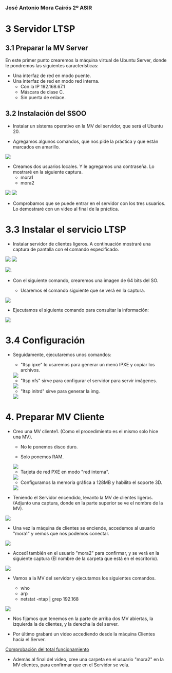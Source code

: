 ### José Antonio Mora Cairós 2º ASIR

# 3 Servidor LTSP 

## 3.1 Preparar la MV Server 

En este primer punto crearemos la máquina virtual de Ubuntu Server, donde le pondremos las siguientes características:

+ Una interfaz de red en modo puente.
+ Una interfaz de red en modo red interna.
    + Con la IP 192.168.67.1
    + Máscara de clase C.
    + Sin puerta de enlace. 

## 3.2 Instalación del SSOO

+ Instalar un sistema operativo en la MV del servidor, que será el Ubuntu 20. 

+ Agregamos algunos comandos, que nos pide la práctica y que están marcados en amarillo.


<img src="ltsp_img/3.2.1.5.png">

+ Creamos dos usuarios locales. Y le agregamos una contraseña. Lo mostraré en la siguiente captura.
    + mora1
    + mora2 

<img src="ltsp_img/3.2.png">

<img src="ltsp_img/3.2.1.PNG">

+ Comprobamos que se puede entrar en el servidor con los tres usuarios. Lo demostraré con un video al final de la práctica. 

# 3.3 Instalar el servicio LTSP 

+ Instalar servidor de clientes ligeros. A continuación mostraré una captura de pantalla con el comando especificado. 

<img src="ltsp_img/3.3.png">

<img src="ltsp_img/3.3.2.png">

<img src="ltsp_img/3.3.3.png">.

+ Con el siguiente comando, crearemos una imagen de 64 bits del SO. 

    + Usaremos el comando siguiente que se verá en la captura. 

<img src="ltsp_img/3.3.4.png"> 

+ Ejecutamos el siguiente comando para consultar la información: 

<img src="ltsp_img/3.3.5.png">

# 3.4 Configuración

+ Seguidamente, ejecutaremos unos comandos: 

    + "ltsp ipxe" lo usaremos para generar un menú IPXE y copiar los archivos.
    <img src="ltsp_img/3.4.png"> 

    + "ltsp nfs" sirve para configurar el servidor para servir imágenes. 
    <img src="ltsp_img/4.5.1.png">

    + "ltsp initrd" sirve para generar la img. 
    <img src="ltsp_img/4.5.2.png">

# 4. Preparar MV Cliente

+ Creo una MV cliente1. (Como el procedimiento es el mismo solo hice una MV). 

    + No le ponemos disco duro.
    
    + Solo ponemos RAM.

    <img src="ltsp_img/4.1.1.png"> 


    + Tarjeta de red PXE en modo "red interna".


    <img src="ltsp_img/4.1.2.png">


    + Configuramos la memoria gráfica a 128MB y habilito el soporte 3D.

    
    <img src="ltsp_img/4.1.3.png">

+ Teniendo el Servidor encendido, levanto la MV de clientes ligeros. (Adjunto una captura, donde en la parte superior se ve el nombre de la MV).

<img src="ltsp_img/4.2.png">

+ Una vez la máquina de clientes se enciende, accedemos al usuario "mora1" y vemos que nos podemos conectar.
<img src="ltsp_img/4.3.png">

+ Accedí también en el usuario "mora2" para confirmar, y se verá en la siguiente captura (El nombre de la carpeta que está en el escritorio).
<img src="ltsp_img/4.5.1.1.png">

+ Vamos a la MV del servidor y ejecutamos los siguientes comandos. 

    + who
    + arp 
    + netstat -ntap | grep 192.168 

<img src="ltsp_img/4.5.png">

+ Nos fijamos que tenemos en la parte de arriba dos MV abiertas, la izquierda la de clientes, y la derecha la del server.

+ Por último grabaré un video accediendo desde la máquina Clientes hacia el Server. 

<a href="https://youtu.be/Dhd9xiwc_Rk"> Comprobación del total funcionamiento </a>


+ Además al final del video, cree una carpeta en el usuario "mora2" en la MV clientes, para confirmar que en el Servidor se veía. 
